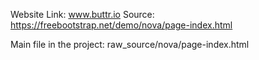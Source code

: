 Website Link: www.buttr.io
Source: https://freebootstrap.net/demo/nova/page-index.html

Main file in the project: raw_source/nova/page-index.html
